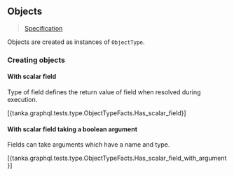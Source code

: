 ## Objects

> [Specification](https://facebook.github.io/graphql/June2018/#sec-Objects)

Objects are created as instances of `ObjectType`. 

### Creating objects

#### With scalar field

Type of field defines the return value of field when resolved during execution.

[{tanka.graphql.tests.type.ObjectTypeFacts.Has_scalar_field}]

#### With scalar field taking a boolean argument

Fields can take arguments which have a name and type.

[{tanka.graphql.tests.type.ObjectTypeFacts.Has_scalar_field_with_argument}]


